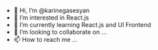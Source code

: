 - 👋 Hi, I’m @karinegasesyan
- 👀 I’m interested in React.js
- 🌱 I’m currently learning React.js and UI Frontend
- 💞️ I’m looking to collaborate on ...
- 📫 How to reach me ...

<!---
karinegasesyan/karinegasesyan is a ✨ special ✨ repository because its `README.md` (this file) appears on your GitHub profile.
You can click the Preview link to take a look at your changes.
--->
